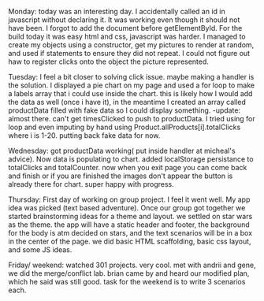 Monday:
  today was an interesting day.  I accidentally called an id in javascript without declaring it.  It was working even though it should not have been.  I forgot to add the document before getElementById.  For the build today it was easy html and css, javascript was harder.  I managed to create my objects using a constructor, get my pictures to render at random, and used if statements to ensure they did not repeat.  I could not figure out haw to register clicks onto the object the picture represented.

Tuesday:
  I feel a bit closer to solving click issue.  maybe making a handler is the solution.  I displayed a pie chart on my page and used a for loop to make a labels array that i could use inside the chart.  this is likely how I would add the data as well (once i have it), in the meantime I created an array called productData filled with fake data so I could display something.
  -update: almost there.  can't get timesClicked to push to productData.  I tried using for loop and even imputing by hand using Product.allProducts[i].totalClicks where i is 1-20. putting back fake data for now.

Wednesday:
  got productData working( put inside handler at micheal's advice).  Now data is populating to chart.  added localStorage persistance to totalClicks and totalCounter.  now when you exit page you can come back and finish or if you are finished the images don't appear the button is already there for chart.  super happy with progress.  

Thursday:
  First day of working on group project.  I feel it went well.  My app idea was picked (text based adventure).  Once our group got together we started brainstorming ideas for a theme and layout.  we settled on star wars as the theme.  the app will have a static header and footer, the background for the body is atm decided on stars, and the text scenarios will be in a box in the center of the page.  we did basic HTML scaffolding, basic css layout, and some JS ideas.   

Friday/ weekend:
  watched 301 projects. very cool.  met with andrii and gene, we did the merge/conflict lab.  brian came by and heard our modified plan, which he said was still good.  task for the weekend is to write 3 scenarios each.
